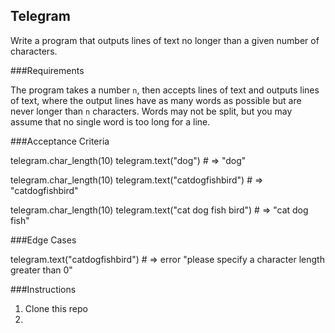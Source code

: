 ## Telegram

Write a program that outputs lines of text no longer than a given number of characters.

###Requirements

The program takes a number `n`, then accepts lines of text and outputs lines of text, where the output lines have as many words as possible but are never longer than `n` characters. Words may not be split, but you may assume that no single word is too long for a line.

###Acceptance Criteria

telegram.char_length(10)
telegram.text("dog") # => "dog"

telegram.char_length(10)
telegram.text("catdogfishbird") # => "catdogfishbird"

telegram.char_length(10)
telegram.text("cat dog fish bird") # => "cat dog fish"

###Edge Cases

telegram.text("catdogfishbird") # => error "please specify a character length greater than 0"

###Instructions

1. Clone this repo
2. 
